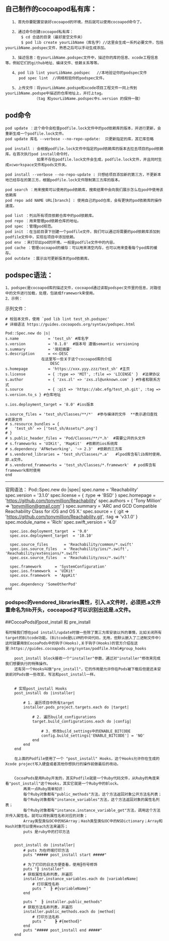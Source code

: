 
## 自己制作的cocoapod私有库：
       1、首先你要配置安装好cocoapod的环境，然后就可以使用cocoapod命令了。
       
       2、通过命令创建cocoapod私有库：
           $ cd 合适的目录（最好是空文件夹）
           $ pod lib create yourLibName（库名字）//这里会生成一系列必要文件，包括yourLibName.podspec文件，熟悉之后可以手动生成添加。
       
       3、描述信息：在yourLibName.podspec文件中，描述你的库的信息、xcode工程信息等。例如它们的github地址、编译文件、依赖关系等等。
       
       4、pod lib lint yourLibName.podspec   //本地验证你的podspec文件
          pod spec lint  //网络校验你的podspec文件。

       5、上传文件：将yourLibName.podspe和xcode项目工程文件一同上传到yourLibName.podspe中描述的仓库地址上，并打上tag。
                 （tag 和yourLibName.podspec中s.version 的保持一致）
                 
## pod命令
    pod update ：这个命令会检查podfile.lock文件中的pod依赖库的版本，并进行更新，会重新生成一个podfile.lock文件。
    pod update 库名 --verbose --no-repo-update:  只更新指定的库，其它库忽略
    
    pod install : 会根据podfile.lock文件中指定的pod依赖库的版本去拉去项目的pod依赖库。在首次执行pod install命令时，
                  如果不存在podfile.lock文件会生成，podfile.lock文件，并且同时生成xcworkspace文件和pods文件夹。
                  
    pod install --verbose --no-repo-update : 只想给项目添加新的第三方，不更新本地已经存在的第三方，根据podfile.lock文件限制第三方库的版本。
    
    pod search ：用来搜索可以使用的pod依赖库，搜索结果中会向我们展示怎么在pod中使用该依赖库
    pod repo add NAME URL[branch] : 使用自己的pod仓库，会有更快的pod依赖库的操作速度。
    
    pod list ：列出所有项目依赖仓库中的pod依赖库。
    pod repo ：用来管理pod依赖仓库的地址。
    pod spec ：管理pod规范。
    pod init ：在当前目录下创建一个podfile文件，我们可以通过将需要的pod依赖库添加到podfile文件中，实现在项目中添加依赖。
    pod env ：来打印出pod的环境，一般是podfile文件中的内容。
    pod cache ：管理cocoapod的缓存：可以用来清空内存，也可以用来查看每个pod库的缓存。
    pod outdate ：展示出可更新版本的pod依赖库。

                 
## podspec语法：
    1、podspec是cocoapod库的描述文件，cocoapod通过读取podspec文件里的信息，对路径中的文件进行加载，处理，包装成framework来使用。
    2、示例：
示列文件：
    
    # 校验本文件，使用 `pod lib lint test_sh.podspec'
    # 详细语法 https://guides.cocoapods.org/syntax/podspec.html

    Pod::Spec.new do |s|
    s.name             = 'test_sh' #库名字
    s.version          = '0.1.0'  #版本号 遵循semantic versioning
    s.summary          = '简短摘要'
    s.description      = <<-DESC
                    在这里写一些关于这个cocoapod库的介绍
                        DESC
    s.homepage         = 'https://xxx.yyy.zzz/test_sh' #主页
    s.license          = { :type => 'MIT', :file => 'LICENSE' }  #法律协议
    s.author           = { 'zxs.zl' => 'zxs.zl@unknown.com' } #作者和联系方式
    s.source           = { :git => 'https://abc.efg/test_sh.git', :tag => s.version.to_s } #仓库地址
    
    s.ios.deployment_target = '8.0' #ios版本
    
    s.source_files = 'test_sh/Classes/**/*'  #参与编译的文件  **表示递归查找
    #资源文件
    # s.resource_bundles = {
    #   'test_sh' => ['test_sh/Assets/*.png']
    # }
    # s.public_header_files = 'Pod/Classes/**/*.h'  #需要公开的头文件
    # s.frameworks = 'UIKit', 'MapKit'  #依赖的ios系统库
    # s.dependency 'AFNetworking', '~> 2.3'  #依赖的三方库
    # s.vendored_libraries = 'test_sh/Classes/*.a'   #lpod库含有lib库时使用，即.a文件。
    # s.vendored_frameworks = 'test_sh/Classes/*.framework'  # pod库含有framework库时使用
    end
    
---- 
官网语法：
	Pod::Spec.new do |spec|
	  spec.name          = 'Reachability'
	  spec.version       = '3.1.0'
	  spec.license       = { :type => 'BSD' }
	  spec.homepage      = 'https://github.com/tonymillion/Reachability'
	  spec.authors       = { 'Tony Million' => 'tonymillion@gmail.com' }
	  spec.summary       = 'ARC and GCD Compatible Reachability Class for iOS and OS X.'
	  spec.source        = { :git => 'https://github.com/tonymillion/Reachability.git', :tag => 'v3.1.0' }
	  spec.module_name   = 'Rich'
	  spec.swift_version = '4.0'
	
	  spec.ios.deployment_target  = '9.0'
	  spec.osx.deployment_target  = '10.10'
	
	  spec.source_files       = 'Reachability/common/*.swift'
	  spec.ios.source_files   = 'Reachability/ios/*.swift', 'Reachability/extensions/*.swift'
	  spec.osx.source_files   = 'Reachability/osx/*.swift'
	
	  spec.framework      = 'SystemConfiguration'
	  spec.ios.framework  = 'UIKit'
	  spec.osx.framework  = 'AppKit'
	
	  spec.dependency 'SomeOtherPod'
	end
    
### podspec的vendored_libraries属性，引入.a文件时，必须把.a文件重命名为lib开头，cocoapod才可以识别出这是.a文件。 

##CocoaPods的post_install 和 pre_install

    有时候我们想在pod install/update时做一些除了第三方库安装以外的事情，比如关闭所有target的Bitcode功能。(Bitcode是LLVM的中间代码，无用，但默认嵌入了二进制文件中)
    这时就要用到CocoaPods中的钩子(Hooks),关于钩子(Hooks)的官方介绍在这里:https://guides.cocoapods.org/syntax/podfile.html#group_hooks
       
        post_install block接收一个"installer"参数，通过对"installer"修改来完成我们想要执行的特殊操作。
        还有另一个Hooks叫做"pre_install"，它的作用是允许你在Pods被下载后但是还未安装前对Pods做一些改变。写法和post_install一样。

    
        # 实现post_install Hooks
        post_install do |installer|
        
            # 1. 遍历项目中所有target
            installer.pods_project.targets.each do |target|
            
                # 2. 遍历build_configurations
                target.build_configurations.each do |config|
                
                    # 3. 修改build_settings中的ENABLE_BITCODE
                    config.build_settings['ENABLE_BITCODE'] = 'NO'
                end
            end
        end

        在上面的Podfile使用了一个 "post_install" Hooks，这个Hooks允许你在生成的Xcode project写入硬盘或者其他你想执行的操作前做最后的改动。
    
    
        CocoaPods是用Ruby开发的，其实Podfile就是一个Ruby代码文件，从Ruby的角度来看"post_install"这个Hooks，其实它就是一个Ruby中的Block。
            再来一点Ruby简单知识：
            每个Ruby对象都有"public_methods"方法，这个方法返回对象公开方法名列表；
            每个Ruby对象都有"instance_variables"方法，这个方法返回对象的属性名列表；
            每个Ruby对象都有"instance.instance_variable_get"方法，调用这个方法并传入属性名，就可以得到属性名称对应的对象；
            Array类型类似OC中的NSArray；Hash类型类似OC中的NSDictionary；Array和Hash对象可以使用each方法来遍历；
            puts 是ruby中的打印方法


        post_install do |installer|
            # puts 为在终端打印方法
            puts "##### post_install start #####"
        
            # 为了打印的日志方便查看，使用╟符号修饰
            puts "╟ installer"
            # 获取属性名称列表，并遍历
            installer.instance_variables.each do |variableName|
                # 打印属性名称
                puts "  ╟ #{variableName}"
            end
        
            puts "  ╟ installer.public_methods"
            # 获取方法名称列表，并遍历
            installer.public_methods.each do |method|
                # 打印方法名称
                puts "    ┣ #{method}"
            end
            puts "##### post_install end #####"
        end

    

                 
                 
                 
                 
                 
                 
                 
                 
                 
                 
                 
                 
                 
                 
                 
                 
                 
                 
                 
                 
                 
                 
                 
                 

